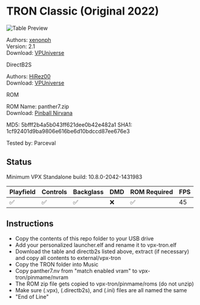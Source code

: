 # TRON Classic (Original 2022)

![Table Preview](https://vpuniverse.com/screenshots/monthly_2021_04/567925790_NewBitmapImagea.png.a84d5c10e411eede0e898048cc5b2a01.png)

Authors: [xenonph](https://vpuniverse.com/profile/8789-xenonph/)  
Version: 2.1  
Download: [VPUniverse](https://vpuniverse.com/files/file/5144-tron-classic-original-2022/)

DirectB2S

Authors: [HiRez00](https://vpuniverse.com/profile/19941-hirez00/)  
Download: [VPUniverse](https://vpuniverse.com/files/file/5143-tron-classic-original-2018-backglass/)

ROM

ROM Name: panther7.zip  
Download: [Pinball Nirvana](https://pinballnirvana.com/forums/resources/panther7.2147/)

MD5: 5bfff2b4a5b043ff621dee0b42e482a1
SHA1: 1cf92401d9ba9806e616be6d10bdccd87ee676e3

Tested by: Parceval

## Status 

Minimum VPX Standalone build: 10.8.0-2042-1431983

| Playfield | Controls | Backglass | DMD | ROM Required | FPS | 
|-----------|----------|-----------|-----|--------------|-----|
| :white_check_mark: | :white_check_mark: | :white_check_mark: | :x: | :white_check_mark: | 45 |

## Instructions

- Copy the contents of this repo folder to your USB drive
- Add your personalized launcher.elf and rename it to vpx-tron.elf
- Download the table and directb2s listed above, extract (if necessary) and copy all contents to external/vpx-tron
- Copy the TRON folder into Music
- Copy panther7.nv from "match enabled vram" to vpx-tron/pinmame/nvram
- The ROM zip file gets copied to vpx-tron/pinmame/roms (do not unzip)
- Make sure (.vpx), (.directb2s), and (.ini) files are all named the same
- "End of Line"

